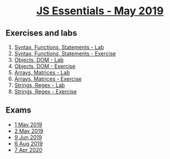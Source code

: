
# <a href="https://softuni.bg/trainings/2345/js-essentials-may-2019"><p align="center"> JS Essentials - May 2019<p>
</a>



## Exercises and labs
1. <a href="https://github.com/PhilShishov/Software-University/tree/master/JS%20Essentials/Homeworks/01.Syntax-Functions-Statements_Lab" > Syntax, Functions, Statements - Lab</a> 
2. <a href="https://github.com/PhilShishov/Software-University/tree/master/JS%20Essentials/Homeworks/01.Syntax-Functions-Statements_Exercise" > Syntax, Functions, Statements - Exercise</a> 
3. <a href="https://github.com/PhilShishov/Software-University/tree/master/JS%20Essentials/Homeworks/02.Objects-and-DOM_Lab" > Objects, DOM - Lab</a> 
4. <a href="https://github.com/PhilShishov/Software-University/tree/master/JS%20Essentials/Homeworks/02.Objects-and-DOM_Exercise" > Objects, DOM - Exercise</a>
5. <a href="https://github.com/PhilShishov/Software-University/tree/master/JS%20Essentials/Homeworks/03.Arrays-and-Matrices_Lab" > Arrays, Matrices - Lab</a>
6. <a href="https://github.com/PhilShishov/Software-University/tree/master/JS%20Essentials/Homeworks/03.Arrays-and-Matrices_Exercise" > Arrays, Matrices - Exercise</a>
7. <a href="https://github.com/PhilShishov/Software-University/tree/master/JS%20Essentials/Homeworks/04.Strings-and-RegEx_Lab" > Strings, Regex - Lab</a>
8. <a href="https://github.com/PhilShishov/Software-University/tree/master/JS%20Essentials/Homeworks/04.Strings-and-RegEx_Exercise" > Strings, Regex - Exercise</a>

## Exams
- <a href="https://github.com/PhilShishov/Software-University/tree/master/JS%20Essentials/Exams/JE-Exam_2019-05-01" >1 May 2019</a> 
- <a href="https://github.com/PhilShishov/Software-University/tree/master/JS%20Essentials/Exams/JE-Exam_2019-05-02" >2 May 2019</a> 
- <a href="https://github.com/PhilShishov/Software-University/tree/master/JS%20Essentials/Exams/JE-Exam_2019-06-09" >9 Jun 2019</a> 
- <a href="https://github.com/PhilShishov/Software-University/tree/master/JS%20Essentials/Exams/JE-Exam_2019-08-06" >6 Aug 2019</a> 
- <a href="https://github.com/PhilShishov/Software-University/tree/master/JS%20Essentials/Exams/JE-Exam_2020-04-07" >7 Apr 2020</a> 

